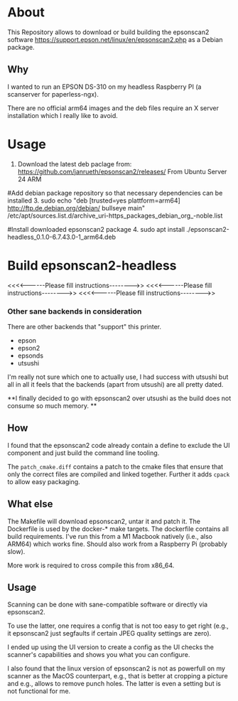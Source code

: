 # About
This Repository allows to download or build building the epsonscan2 software https://support.epson.net/linux/en/epsonscan2.php as a Debian package.

## Why
I wanted to run an EPSON DS-310 on my headless Raspberry PI (a scanserver for paperless-ngx).

There are no official arm64 images and the deb files require an X server installation which I really like to avoid.

# Usage
1. Download the latest deb paclage from: https://github.com/janrueth/epsonscan2/releases/
From Ubuntu Server 24 ARM

#Add debian package repository so that necessary dependencies can be installed
3. sudo echo "deb [trusted=yes plattform=arm64] http://ftp.de.debian.org/debian/ bullseye main" /etc/apt/sources.list.d/archive_uri-https_packages_debian_org_-noble.list

#Install downloaded epsonscan2 package
4. sudo apt install ./epsonscan2-headless_0.1.0-6.7.43.0-1_arm64.deb

# Build epsonscan2-headless
<<<<------Please fill instructions-------->>
<<<<------Please fill instructions-------->>
<<<<------Please fill instructions-------->>

### Other sane backends in consideration
There are other backends that "support" this printer.

* epson
* epson2
* epsonds
* utsushi

I'm really not sure which one to actually use, I had success with utsushi but all in all it feels that the backends (apart from utsushi) are all pretty dated.

**I finally decided to go with epsonscan2 over utsushi as the build does not consume so much memory.
**

## How
I found that the epsonscan2 code already contain a define to exclude the UI component and just build the command line tooling.

The `patch_cmake.diff` contains a patch to the cmake files that ensure that only the correct files are compiled and linked together. Further it adds `cpack` to allow easy packaging.

## What else

The Makefile will download epsonscan2, untar it and patch it.
The Dockerfile is used by the docker-* make targets. The dockerfile contains all build requirements. I've run this from a M1 Macbook natively (i.e., also ARM64) which works fine. Should also work from a Raspberry Pi (probably slow).

More work is required to cross compile this from x86_64.

## Usage

Scanning can be done with sane-compatible software or directly via epsonscan2.

To use the latter, one requires a config that is not too easy to get right (e.g., it epsonscan2 just segfaults if certain JPEG quality settings are zero).

I ended up using the UI version to create a config as the UI checks the scanner's capabilities and shows you what you can configure.

I also found that the linux version of epsonscan2 is not as powerfull on my scanner as the MacOS counterpart, e.g., that is better at cropping a picture and e.g., allows to remove punch holes. The latter is even a setting but is not functional for me.
